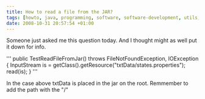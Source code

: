 ```yaml
---
title: How to read a file from the JAR?
tags: [howto, java, programming, software, software-development, utils, tips, jar]
date: 2008-10-31 20:57:54 +01:00
---
```



Someone just asked me this question today. And I thought might as well put it down for info.

'''
 	public TestReadFileFromJar() throws FileNotFoundException, IOException {
        	InputStream is = getClass().getResource("txtData/states.properties");
        	read(is);
	}
'''

In the case above txtData is placed in the jar on the root. Remmember to add the path with the "/"
